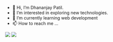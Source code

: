 - 👋 Hi, I’m Dhananjay Patil.
- 👀 I’m interested in exploring new technologies.
- 🌱 I’m currently learning web development
- 📫 How to reach me ...

<a href = "https://www.linkedin.com/in/dhananjay-patil-b2536810b/"><img src="https://img.icons8.com/ios-glyphs/60/000000/linkedin.png"/></a>
<a href = "https://twitter.com/590bf2b6ae4740c"><img src="https://img.icons8.com/ios-filled/60/000000/twitter.png"/></a>

<!---
djpatil07/djpatil07 is a ✨ special ✨ repository because its `README.md` (this file) appears on your GitHub profile.
You can click the Preview link to take a look at your changes.
--->
